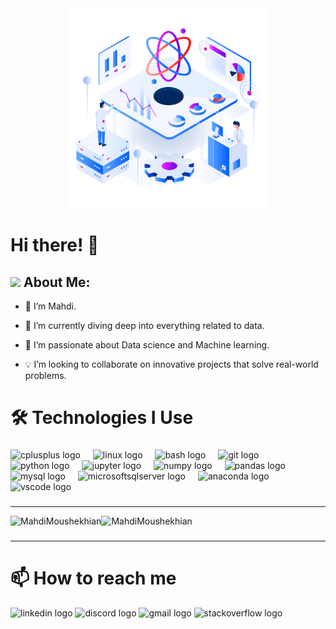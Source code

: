 <div align="center">
  <img height="320" src="src/new_banner.png"    />
</div>

<h1> Hi there! 👋 </h1>


## <img src="https://github.com/TheDudeThatCode/TheDudeThatCode/blob/master/Assets/Developer.gif" width="45" /> About Me:

- 👀 I’m Mahdi.

- 🌱 I’m currently diving deep into everything related to data.

- 🚀 I’m passionate about Data science and Machine learning.

- 💡 I’m looking to collaborate on innovative projects that solve real-world problems.
<!---
- ⚡ Fun fact : ...
--->

<h1> 🛠 Technologies I Use </h1>


###

<div align="left">
  <img src="https://skillicons.dev/icons?i=cpp" height="40" alt="cplusplus logo"  />
  <img width="12" />
  <img src="https://cdn.jsdelivr.net/gh/devicons/devicon/icons/linux/linux-original.svg" height="40" alt="linux logo"  />
  <img width="12" />
  <img src="https://skillicons.dev/icons?i=bash" height="40" alt="bash logo"  />
  <img width="12" />
  <img src="https://cdn.jsdelivr.net/gh/devicons/devicon/icons/git/git-original.svg" height="40" alt="git logo"  />
  <img width="12" />
  <img src="https://cdn.jsdelivr.net/gh/devicons/devicon/icons/python/python-original.svg" height="40" alt="python logo"  />
  <img width="12" />
  <img src="https://cdn.jsdelivr.net/gh/devicons/devicon/icons/jupyter/jupyter-original-wordmark.svg" height="40" alt="jupyter logo"  />
  <img width="12" />
  <img src="https://cdn.jsdelivr.net/gh/devicons/devicon/icons/numpy/numpy-original.svg" height="40" alt="numpy logo"  />
  <img width="12" />
  <img src="https://cdn.jsdelivr.net/gh/devicons/devicon/icons/pandas/pandas-original.svg" height="40" alt="pandas logo"  />
  <img width="12" />
  <img src="https://skillicons.dev/icons?i=mysql" height="40" alt="mysql logo"  />
  <img width="12" />
  <img src="https://cdn.jsdelivr.net/gh/devicons/devicon/icons/microsoftsqlserver/microsoftsqlserver-plain.svg" height="40" alt="microsoftsqlserver logo"  />
  <img width="12" />
  <img src="https://cdn.jsdelivr.net/gh/devicons/devicon/icons/anaconda/anaconda-original.svg" height="40" alt="anaconda logo"  />
  <img width="12" />
  <!-- <img src="https://cdn.jsdelivr.net/gh/devicons/devicon/icons/docker/docker-original.svg" height="40" alt="docker logo"  /> -->
  <img width="12" />
  <img src="https://cdn.jsdelivr.net/gh/devicons/devicon/icons/vscode/vscode-original.svg" height="40" alt="vscode logo"  />
  <img width="12" />

###

<!-- ---
###

<div align="center">
  <img src="https://profile-counter.glitch.me/MahdiMoushekhian/count.svg?"  />
</div>

### -->
---

<div style="display:flex;">
<img align="left" src="https://github-readme-stats.vercel.app/api/top-langs?username=MahdiMoushekhian&layout=donut&theme=nord&hide_title=true&hide_border=true&text_color=B3B3B3&bg_color=00000000" alt="MahdiMoushekhian"  />
<img src="https://github-readme-stats.vercel.app/api?username=MahdiMoushekhian&theme=nord&hide_title=true&hide_border=true&text_color=B3B3B3&bg_color=00000000&rank_icon=github&hide=issues,prs"  alt="MahdiMoushekhian"  />
</div>

###
---

<h1> 📫 How to reach me </h1>

<div align="left">
  <img src="https://raw.githubusercontent.com/maurodesouza/profile-readme-generator/master/src/assets/icons/social/linkedin/default.svg" width="52" height="40" alt="linkedin logo"  />
    <img src="https://raw.githubusercontent.com/maurodesouza/profile-readme-generator/master/src/assets/icons/social/discord/default.svg" width="52" height="40" alt="discord logo"  />
  <img src="https://raw.githubusercontent.com/maurodesouza/profile-readme-generator/master/src/assets/icons/social/gmail/default.svg" width="52" height="40" alt="gmail logo"  />
  <img src="https://raw.githubusercontent.com/maurodesouza/profile-readme-generator/master/src/assets/icons/social/stackoverflow/default.svg" width="52" height="40" alt="stackoverflow logo"  />
</div>







<!---

- 👋 Hi, I’m @MahdiMoushekhian
- 👀 I’m interested in ...
- 🌱 I’m currently learning ...
- 💞️ I’m looking to collaborate on ...
- 📫 How to reach me ...
- 😄 Pronouns: ...
- ⚡ Fun fact: ...

<!---
MahdiMoushekhian/MahdiMoushekhian is a ✨ special ✨ repository because its `README.md` (this file) appears on your GitHub profile.
You can click the Preview link to take a look at your changes.
--->
